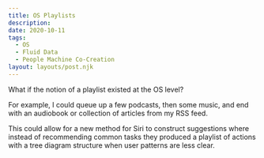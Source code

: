 ```yaml
---
title: OS Playlists
description:
date: 2020-10-11
tags:
  - OS
  - Fluid Data
  - People Machine Co-Creation
layout: layouts/post.njk
---
```


What if the notion of a playlist existed at the OS level? 

For example, I could queue up a few podcasts, then some music, and end with an audiobook or collection of articles from my RSS feed.

This could allow for a new method for Siri to construct suggestions where instead of recommending common tasks they produced a playlist of actions with a tree diagram structure when user patterns are less clear. 